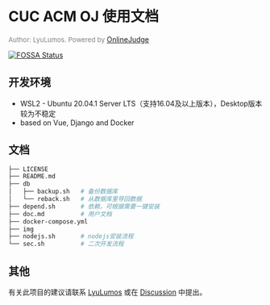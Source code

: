 # CUC ACM OJ 使用文档

<p>
<font size="2" color="grey">Author: LyuLumos. Powered by</font>
<a href="https://github.com/QingdaoU/OnlineJudge/blob/master/LICENSE">OnlineJudge</a>
</p>

[![FOSSA Status](https://app.fossa.com/api/projects/git%2Bgithub.com%2FLyuLumos%2FCUC-ACM-OJ.svg?type=large)](https://app.fossa.com/projects/git%2Bgithub.com%2FLyuLumos%2FCUC-ACM-OJ?ref=badge_large)


## 开发环境
- WSL2 - Ubuntu 20.04.1 Server LTS（支持16.04及以上版本），Desktop版本较为不稳定
- based on Vue, Django and Docker


## 文档
```bash
├── LICENSE
├── README.md
├── db
│   ├── backup.sh   # 备份数据库
│   └── reback.sh   # 从数据库里导回数据
├── depend.sh       # 依赖，可根据需要一键安装
├── doc.md          # 用户文档
├── docker-compose.yml
├── img
├── nodejs.sh       # nodejs安装流程
└── sec.sh          # 二次开发流程
```


## 其他

有关此项目的建议请联系 [LyuLumos](mailto:3208413453@qq.com) 或在 [Discussion](https://github.com/LyuLumos/CUC-ACM-OJ/discussions) 中提出。

